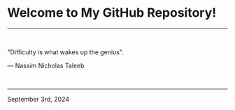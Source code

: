 # Welcome to My GitHub Repository!

---

<br>

"Difficulty is what wakes up the genius"\.

― Nassim Nicholas Taleeb
 
</br>

---
September 3rd, 2024

